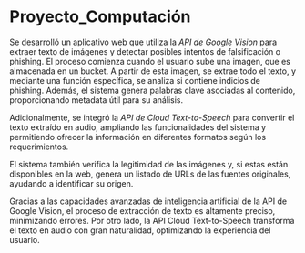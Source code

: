# Proyecto_Computación

Se desarrolló un aplicativo web que utiliza la *API de Google Vision* para extraer texto de imágenes y detectar posibles intentos de falsificación o phishing. El proceso comienza cuando el usuario sube una imagen, que es almacenada en un bucket. A partir de esta imagen, se extrae todo el texto, y mediante una función específica, se analiza si contiene indicios de phishing. Además, el sistema genera palabras clave asociadas al contenido, proporcionando metadata útil para su análisis.

Adicionalmente, se integró la *API de Cloud Text-to-Speech* para convertir el texto extraído en audio, ampliando las funcionalidades del sistema y permitiendo ofrecer la información en diferentes formatos según los requerimientos.

El sistema también verifica la legitimidad de las imágenes y, si estas están disponibles en la web, genera un listado de URLs de las fuentes originales, ayudando a identificar su origen.

Gracias a las capacidades avanzadas de inteligencia artificial de la API de Google Vision, el proceso de extracción de texto es altamente preciso, minimizando errores. Por otro lado, la API Cloud Text-to-Speech transforma el texto en audio con gran naturalidad, optimizando la experiencia del usuario.
